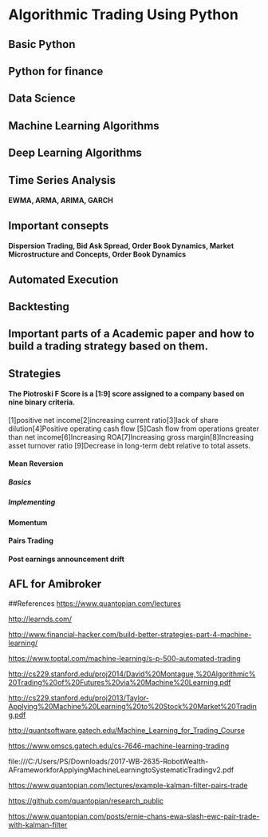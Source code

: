 # Algorithmic Trading Using Python
## Basic Python 
## Python for finance
## Data Science 
## Machine Learning Algorithms
## Deep Learning Algorithms
## Time Series Analysis
#### EWMA, ARMA, ARIMA, GARCH
## Important consepts
#### Dispersion Trading, Bid Ask Spread, Order Book Dynamics,	Market Microstructure and Concepts, Order Book Dynamics
## Automated Execution 
## Backtesting
## Important parts of a Academic paper and how to build a trading strategy based on them.
## Strategies
#### The Piotroski F Score is a [1:9] score assigned to a company based on nine binary criteria.
[1]positive net income[2]increasing current ratio[3]lack of share dilution[4]Positive operating cash flow
[5]Cash flow from operations greater than net income[6]Increasing ROA[7]Increasing gross margin[8]Increasing asset turnover ratio
[9]Decrease in long-term debt relative to total assets.
#### Mean Reversion 
##### Basics
##### Implementing 
#### Momentum
#### Pairs Trading
#### Post earnings announcement drift
## AFL for Amibroker

##References
https://www.quantopian.com/lectures

http://learnds.com/

http://www.financial-hacker.com/build-better-strategies-part-4-machine-learning/

https://www.toptal.com/machine-learning/s-p-500-automated-trading

http://cs229.stanford.edu/proj2014/David%20Montague,%20Algorithmic%20Trading%20of%20Futures%20via%20Machine%20Learning.pdf

http://cs229.stanford.edu/proj2013/Taylor-Applying%20Machine%20Learning%20to%20Stock%20Market%20Trading.pdf

http://quantsoftware.gatech.edu/Machine_Learning_for_Trading_Course

https://www.omscs.gatech.edu/cs-7646-machine-learning-trading

file:///C:/Users/PS/Downloads/2017-WB-2635-RobotWealth-AFrameworkforApplyingMachineLearningtoSystematicTradingv2.pdf

https://www.quantopian.com/lectures/example-kalman-filter-pairs-trade

https://github.com/quantopian/research_public

https://www.quantopian.com/posts/ernie-chans-ewa-slash-ewc-pair-trade-with-kalman-filter
